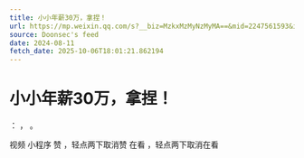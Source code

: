```yaml
---
title: 小小年薪30万，拿捏！
url: https://mp.weixin.qq.com/s?__biz=MzkxMzMyNzMyMA==&mid=2247561593&idx=2&sn=a22f3341cfc480ff06f01299ef836c44
source: Doonsec's feed
date: 2024-08-11
fetch_date: 2025-10-06T18:01:21.862194
---
```


# 小小年薪30万，拿捏！

：
，
。

视频
小程序
赞
，轻点两下取消赞
在看
，轻点两下取消在看